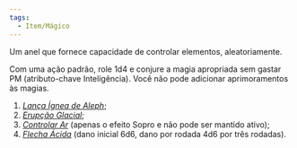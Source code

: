 ```yaml
---
tags:
  - Item/Mágico
---
```

Um anel que fornece capacidade de controlar elementos, aleatoriamente.

Com uma ação padrão, role 1d4 e conjure a magia apropriada sem gastar PM (atributo-chave Inteligência). Você não pode adicionar aprimoramentos às magias.

1) [_Lança Ígnea de Aleph_](https://eduardomarques.pythonanywhere.com/106/);
2) [_Erupção Glacial_](https://eduardomarques.pythonanywhere.com/82/);
3) [_Controlar Ar_](https://eduardomarques.pythonanywhere.com/201/) (apenas o efeito Sopro e não pode ser mantido ativo);
4) *[Flecha Ácida](https://eduardomarques.pythonanywhere.com/90/)* (dano inicial 6d6, dano por rodada 4d6 por três rodadas).
